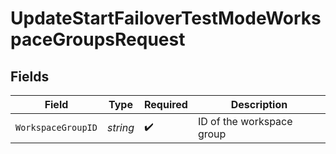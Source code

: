 # UpdateStartFailoverTestModeWorkspaceGroupsRequest


## Fields

| Field                     | Type                      | Required                  | Description               |
| ------------------------- | ------------------------- | ------------------------- | ------------------------- |
| `WorkspaceGroupID`        | *string*                  | :heavy_check_mark:        | ID of the workspace group |